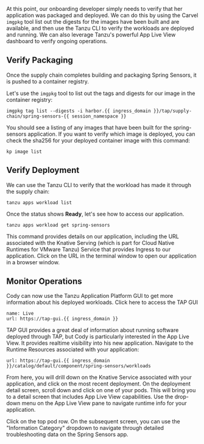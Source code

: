 At this point, our onboarding developer simply needs to verify that her application was packaged and deployed.  We can do this by using the Carvel `imgpkg` tool list out the digests for the images have been built and are available, and then use the Tanzu CLI to verify the workloads are deployed and running.  We can also leverage Tanzu's powerful App Live View dashboard to verify ongoing operations.

## Verify Packaging

Once the supply chain completes building and packaging Spring Sensors, it is pushed to a container registry.

Let's use the `imgpkg` tool to list out the tags and digests for our image in the container registry:
```execute
imgpkg tag list --digests -i harbor.{{ ingress_domain }}/tap/supply-chain/spring-sensors-{{ session_namespace }}
```

You should see a listing of any images that have been built for the spring-sensors application.  If you want to verify which image is deployed, you can check the sha256 for your deployed container image with this command:

```execute
kp image list
```

## Verify Deployment

We can use the Tanzu CLI to verify that the workload has made it through the supply chain:

```execute
tanzu apps workload list
```

Once the status shows **Ready**, let's see how to access our application.

```execute
tanzu apps workload get spring-sensors
```

This command provides details on our application, including the URL associated with the Knative Serving (which is part for Cloud Native Runtimes for VMware Tanzu) Service that provides Ingress to our application. Click on the URL in the terminal window to open our application in a browser window.

## Monitor Operations

Cody can now use the Tanzu Application Platform GUI to get more information about his deployed workloads. Click here to access the TAP GUI

```dashboard:open-url
name: Live
url: https://tap-gui.{{ ingress_domain }}
```

TAP GUI provides a great deal of information about running software deployed through TAP, but Cody is particularly interested in the App Live View. It provides realtime visibility into his new application. Navigate to the Runtime Resources associated with your application:

```dashboard:open-url
url: https://tap-gui.{{ ingress_domain }}/catalog/default/component/spring-sensors/workloads
```

From here, you will drill down on the Knative Service associated with your application, and click on the most recent deployment. On the deployment detail screen, scroll down and click on one of your pods. This will bring you to a detail screen that includes App Live View capabilities. Use the drop-down menu on the App Live View pane to navigate runtime info for your application.

Click on the top pod row. On the subsequent screen, you can use the "Information Category" dropdown to navigate through detailed troubleshooting data on the Spring Sensors app.
